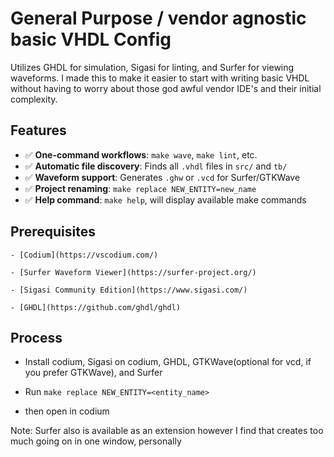 # General Purpose / vendor agnostic basic VHDL Config 

Utilizes GHDL for simulation, Sigasi for linting, and Surfer for 
viewing waveforms. I made this to make it easier to start with writing 
basic VHDL without having to worry about those god awful vendor IDE's and 
their initial complexity. 

## Features
- ✅ **One-command workflows**: `make wave`, `make lint`, etc.  
- ✅ **Automatic file discovery**: Finds all `.vhdl` files in `src/` and `tb/`  
- ✅ **Waveform support**: Generates `.ghw` or `.vcd` for Surfer/GTKWave  
- ✅ **Project renaming**: `make replace NEW_ENTITY=new_name`  
- ✅ **Help command**: `make help`, will display available make commands 

## Prerequisites 
    - [Codium](https://vscodium.com/)

    - [Surfer Waveform Viewer](https://surfer-project.org/)

    - [Sigasi Community Edition](https://www.sigasi.com/)

    - [GHDL](https://github.com/ghdl/ghdl)

## Process

- Install codium, Sigasi on codium, GHDL, GTKWave(optional for vcd, if you prefer GTKWave), and Surfer 

- Run `make replace NEW_ENTITY=<entity_name>`

- then open in codium 


Note: Surfer also is available as an extension however I find that creates too much going 
on in one window, personally 